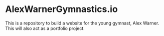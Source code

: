 # AlexWarnerGymnastics.io
This is a repository to build a website for the young gymnast, Alex Warner. This will also act as a portfolio project.
